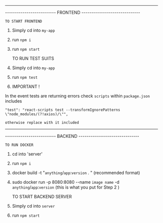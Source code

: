 ------------------------------------------------------------------
-------------------------- FRONTEND ------------------------------

    TO START FRONTEND

1) Simply cd into `my-app` 

2) run `npm i`

3) run `npm start`



    TO RUN TEST SUITS

1) Simply cd into `my-app` 

2) run `npm test`

3) IMPORTANT !

In the event tests are returning errors check `scripts` within `package.json` includes

    "test": "react-scripts test --transformIgnorePatterns \"node_modules/(?!axios)/\"",

    otherwise replace with it included 
------------------------------------------------------------------
-------------------------- BACKEND -------------------------------

    TO RUN DOCKER

1) cd into 'server'

2) run `npm i`

3) docker build -t "`anything`/`app`:`version` . " (recommended format) 

2) sudo docker run -p 8080:8080 --name `image name`  -d `anything`/`app`:`version` (this is what you put for Step 2 ) 


    TO START BACKEND SERVER

1) Simply cd into `server` 

3) run `npm start`



